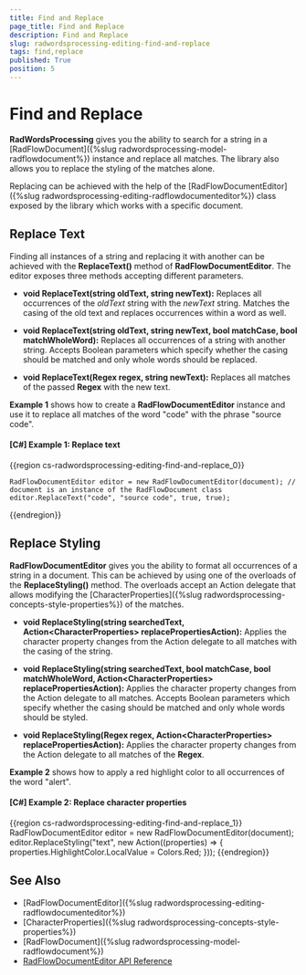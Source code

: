 ```yaml
---
title: Find and Replace
page_title: Find and Replace
description: Find and Replace
slug: radwordsprocessing-editing-find-and-replace
tags: find,replace
published: True
position: 5
---
```


# Find and Replace


__RadWordsProcessing__ gives you the ability to search for a string in a [RadFlowDocument]({%slug radwordsprocessing-model-radflowdocument%}) instance and replace all matches. The library also allows you to replace the styling of the matches alone.


Replacing can be achieved with the help of the [RadFlowDocumentEditor]({%slug radwordsprocessing-editing-radflowdocumenteditor%}) class exposed by the library which works with a specific document. 


## Replace Text


Finding all instances of a string and replacing it with another can be achieved with the __ReplaceText()__ method of __RadFlowDocumentEditor__. The editor exposes three methods accepting different parameters.


* __void ReplaceText(string oldText, string newText):__ Replaces all occurrences of the *oldText* string with the *newText* string. Matches the casing of the old text and replaces occurrences within a word as well.

* __void ReplaceText(string oldText, string newText, bool matchCase, bool matchWholeWord):__ Replaces all occurrences of a string with another string. Accepts Boolean parameters which specify whether the casing should be matched and only whole words should be replaced.

* __void ReplaceText(Regex regex, string newText):__ Replaces all matches of the passed __Regex__ with the new text.


__Example 1__ shows how to create a __RadFlowDocumentEditor__ instance and use it to replace all matches of the word "code" with the phrase "source code".


#### __[C#] Example 1: Replace text__

{{region cs-radwordsprocessing-editing-find-and-replace_0}}

	RadFlowDocumentEditor editor = new RadFlowDocumentEditor(document); // document is an instance of the RadFlowDocument class		editor.ReplaceText("code", "source code", true, true);
{{endregion}}


## Replace Styling

__RadFlowDocumentEditor__ gives you the ability to format all occurrences of a string in a document. This can be achieved by using one of the overloads of the __ReplaceStyling()__ method. The overloads accept an Action delegate that allows modifying the [CharacterProperties]({%slug radwordsprocessing-concepts-style-properties%}) of the matches.


* __void ReplaceStyling(string searchedText, Action&lt;CharacterProperties&gt; replacePropertiesAction):__ Applies the character property changes from the Action delegate to all matches with the casing of the string.

* __void ReplaceStyling(string searchedText, bool matchCase, bool matchWholeWord, Action&lt;CharacterProperties&gt; replacePropertiesAction):__ Applies the character property changes from the Action delegate to all matches. Accepts Boolean parameters which specify whether the casing should be matched and only whole words should be styled.

* __void ReplaceStyling(Regex regex, Action&lt;CharacterProperties&gt; replacePropertiesAction):__ Applies the character property changes from the Action delegate to all matches of the __Regex__.


__Example 2__ shows how to apply a red highlight color to all occurrences of the word "alert".


#### __[C#] Example 2: Replace character properties__

{{region cs-radwordsprocessing-editing-find-and-replace_1}}
	RadFlowDocumentEditor editor = new RadFlowDocumentEditor(document);
	editor.ReplaceStyling("text", new Action<CharacterProperties>((properties) =>
	{
	    properties.HighlightColor.LocalValue = Colors.Red;
	}));
{{endregion}}



## See Also

 * [RadFlowDocumentEditor]({%slug radwordsprocessing-editing-radflowdocumenteditor%})
 * [CharacterProperties]({%slug radwordsprocessing-concepts-style-properties%}) 
 * [RadFlowDocument]({%slug radwordsprocessing-model-radflowdocument%}) 
 * [RadFlowDocumentEditor API Reference](http://docs.telerik.com/devtools/document-processing/api/html/T_Telerik_Windows_Documents_Flow_Model_Editing_RadFlowDocumentEditor.htm)
